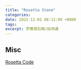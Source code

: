 ```yaml
---
title: "Rosetta Stone"
categories:
date: 2022-12-01 08:12:09 +0800
tags:
excerpt: 罗赛塔石碑/如师通
---
```








## Misc

[Rosetta Code](https://rosettacode.org)

